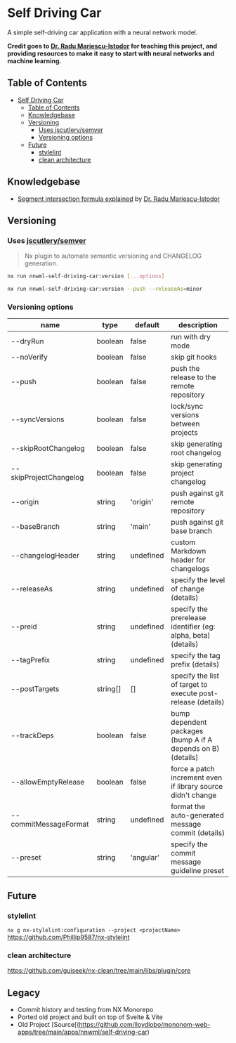 # Self Driving Car

A simple self-driving car application with a neural network model.

**Credit goes to [Dr. Radu Mariescu-Istodor](https://radufromfinland.com/) for teaching this project, and providing resources to make it easy to start with neural networks and machine learning.**

## Table of Contents

- [Self Driving Car](#self-driving-car)
  - [Table of Contents](#table-of-contents)
  - [Knowledgebase](#knowledgebase)
  - [Versioning](#versioning)
    - [Uses jscutlery/semver](#uses-jscutlerysemver)
    - [Versioning options](#versioning-options)
  - [Future](#future)
    - [stylelint](#stylelint)
    - [clean architecture](#clean-architecture)

## Knowledgebase

- [Segment intersection formula explained](https://www.youtube.com/watch?v=fHOLQJo0FjQ) by [Dr. Radu Mariescu-Istodor](https://radufromfinland.com/)

## Versioning

### Uses [jscutlery/semver](https://github.com/jscutlery/semver)

> Nx plugin to automate semantic versioning and CHANGELOG generation.

```bash
nx run nnwml-self-driving-car:version [...options]
```

```bash
nx run nnwml-self-driving-car:version --push --releaseAs=minor
```

### Versioning options

| name                   | type     | default   | description                                                   |
| ---------------------- | -------- | --------- | ------------------------------------------------------------- |
| --dryRun               | boolean  | false     | run with dry mode                                             |
| --noVerify             | boolean  | false     | skip git hooks                                                |
| --push                 | boolean  | false     | push the release to the remote repository                     |
| --syncVersions         | boolean  | false     | lock/sync versions between projects                           |
| --skipRootChangelog    | boolean  | false     | skip generating root changelog                                |
| --skipProjectChangelog | boolean  | false     | skip generating project changelog                             |
| --origin               | string   | 'origin'  | push against git remote repository                            |
| --baseBranch           | string   | 'main'    | push against git base branch                                  |
| --changelogHeader      | string   | undefined | custom Markdown header for changelogs                         |
| --releaseAs            | string   | undefined | specify the level of change (details)                         |
| --preid                | string   | undefined | specify the prerelease identifier (eg: alpha, beta) (details) |
| --tagPrefix            | string   | undefined | specify the tag prefix (details)                              |
| --postTargets          | string[] | []        | specify the list of target to execute post-release (details)  |
| --trackDeps            | boolean  | false     | bump dependent packages (bump A if A depends on B) (details)  |
| --allowEmptyRelease    | boolean  | false     | force a patch increment even if library source didn't change  |
| --commitMessageFormat  | string   | undefined | format the auto-generated message commit (details)            |
| --preset               | string   | 'angular' | specify the commit message guideline preset                   |

## Future

### stylelint

`nx g nx-stylelint:configuration --project <projectName>`
<https://github.com/Phillip9587/nx-stylelint>

### clean architecture

<https://github.com/guiseek/nx-clean/tree/main/libs/plugin/core>

## Legacy

- Commit history and testing from NX Monorepo
- Ported old project and built on top of Svelte & Vite
- Old Project [Source[(https://github.com/lloydlobo/mononom-web-apps/tree/main/apps/nnwml/self-driving-car)
